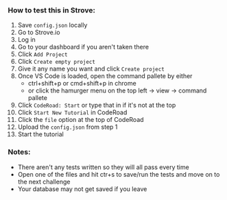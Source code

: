 ### How to test this in Strove:

1. Save `config.json` locally
2. Go to Strove.io
3. Log in
4. Go to your dashboard if you aren't taken there
5. Click `Add Project`
6. Click `Create empty project`
7. Give it any name you want and click `Create project`
8. Once VS Code is loaded, open the command pallete by either
	- ctrl+shift+p or cmd+shift+p in chrome
	- or click the hamurger menu on the top left -> view -> command pallete
9. Click `CodeRoad: Start` or type that in if it's not at the top
10. Click `Start New Tutorial` in CodeRoad
11. Click the `file` option at the top of CodeRoad
12. Upload the `config.json` from step 1
13. Start the tutorial

### Notes:
 - There aren't any tests written so they will all pass every time
 - Open one of the files and hit ctr+s to save/run the tests and move on to the next challenge
 - Your database may not get saved if you leave
